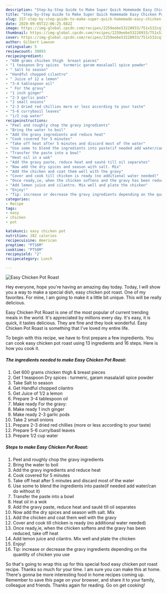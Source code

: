 ```yaml
---
description: "Step-by-Step Guide to Make Super Quick Homemade Easy Chicken Pot Roast"
title: "Step-by-Step Guide to Make Super Quick Homemade Easy Chicken Pot Roast"
slug: 157-step-by-step-guide-to-make-super-quick-homemade-easy-chicken-pot-roast
date: 2020-09-05T22:06:25.682Z
image: https://img-global.cpcdn.com/recipes/2259eebe53228933/751x532cq70/easy-chicken-pot-roast-recipe-main-photo.jpg
thumbnail: https://img-global.cpcdn.com/recipes/2259eebe53228933/751x532cq70/easy-chicken-pot-roast-recipe-main-photo.jpg
cover: https://img-global.cpcdn.com/recipes/2259eebe53228933/751x532cq70/easy-chicken-pot-roast-recipe-main-photo.jpg
author: Gilbert Lawson
ratingvalue: 5
reviewcount: 30093
recipeingredient:
- "600 grams chicken thigh  breast pieces"
- "1 teaspoon Dry spices  turmeric garam masalaall spice powder"
- " Salt to season"
- "Handful chopped cilantro"
- " Juice of 12 a lemon"
- "3-4 tablespoon oil"
- " For the gravy"
- "1 inch ginger"
- "2-3 garlic pods"
- "2 small onions"
- "2-3 dried red chillies more or less according to your taste"
- "5-6 currybasil leaves"
- "1/2 cup water"
recipeinstructions:
- "Peel and roughly chop the gravy ingredients"
- "Bring the water to boil"
- "Add the gravy ingredients and reduce heat"
- "Cook covered for 5 minutes"
- "Take off heat after 5 minutes and discard most of the water"
- "Use some to blend the ingredients into paste(if needed add water/can do without it)"
- "Transfer the paste into a bowl"
- "Heat oil in a wok"
- "Add the gravy paste, reduce heat and sauté till oil separates"
- "Now add the dry spices and season with salt. Mix"
- "Add the chicken and coat them well with the gravy"
- "Cover and cook till chicken is ready (no additional water needed)"
- "Once ready,ie, when the chicken softens and the gravy has been reduced, take off heat"
- "Add lemon juice and cilantro. Mix well and plate the chicken"
- "Enjoy!"
- "Tip: increase or decrease the gravy ingredients depending on the quantity of chicken you use"
categories:
- Recipe
tags:
- easy
- chicken
- pot

katakunci: easy chicken pot 
nutrition: 282 calories
recipecuisine: American
preptime: "PT16M"
cooktime: "PT58M"
recipeyield: "2"
recipecategory: Lunch

---
```



![Easy Chicken Pot Roast](https://img-global.cpcdn.com/recipes/2259eebe53228933/751x532cq70/easy-chicken-pot-roast-recipe-main-photo.jpg)

Hey everyone, hope you're having an amazing day today. Today, I will show you a way to make a special dish, easy chicken pot roast. One of my favorites. For mine, I am going to make it a little bit unique. This will be really delicious.

Easy Chicken Pot Roast is one of the most popular of current trending meals in the world. It's appreciated by millions every day. It's easy, it is quick, it tastes delicious. They are fine and they look wonderful. Easy Chicken Pot Roast is something that I've loved my entire life.




To begin with this recipe, we have to first prepare a few ingredients. You can cook easy chicken pot roast using 13 ingredients and 16 steps. Here is how you cook it.

<!--inarticleads1-->

##### The ingredients needed to make Easy Chicken Pot Roast:

1. Get 600 grams chicken thigh &amp; breast pieces
1. Get 1 teaspoon Dry spices : turmeric, garam masala/all spice powder
1. Take  Salt to season
1. Get Handful chopped cilantro
1. Get  Juice of 1/2 a lemon
1. Prepare 3-4 tablespoon oil
1. Make ready  For the gravy:
1. Make ready 1 inch ginger
1. Make ready 2-3 garlic pods
1. Take 2 small onions
1. Prepare 2-3 dried red chillies (more or less according to your taste)
1. Prepare 5-6 curry/basil leaves
1. Prepare 1/2 cup water




<!--inarticleads2-->

##### Steps to make Easy Chicken Pot Roast:

1. Peel and roughly chop the gravy ingredients
1. Bring the water to boil
1. Add the gravy ingredients and reduce heat
1. Cook covered for 5 minutes
1. Take off heat after 5 minutes and discard most of the water
1. Use some to blend the ingredients into paste(if needed add water/can do without it)
1. Transfer the paste into a bowl
1. Heat oil in a wok
1. Add the gravy paste, reduce heat and sauté till oil separates
1. Now add the dry spices and season with salt. Mix
1. Add the chicken and coat them well with the gravy
1. Cover and cook till chicken is ready (no additional water needed)
1. Once ready,ie, when the chicken softens and the gravy has been reduced, take off heat
1. Add lemon juice and cilantro. Mix well and plate the chicken
1. Enjoy!
1. Tip: increase or decrease the gravy ingredients depending on the quantity of chicken you use




So that's going to wrap this up for this special food easy chicken pot roast recipe. Thanks so much for your time. I am sure you can make this at home. There's gonna be more interesting food in home recipes coming up. Remember to save this page on your browser, and share it to your family, colleague and friends. Thanks again for reading. Go on get cooking!
